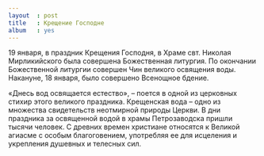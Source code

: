 ```yaml
---
layout  : post
title   : Крещение Господне
album   : yes
---
```

19 января, в праздник Крещения Господня, в Храме свт. Николая Мирликийского была совершена Божественная литургия. По окончании Божественной литургии совершен Чин великого освящения воды. Накануне, 18 января, было совершено Всенощное бдение.

«Днесь вод освящается естество», – поется в одной из церковных стихир этого великого праздника. Крещенская вода – одно из множества свидетельств неотмирной природы Церкви. В дни праздника за освященной водой в храмы Петрозаводска пришли тысячи человек. С древних времен христиане относятся к Великой агиасме с особым благоговением, употребляя ее для исцеления и укрепления душевных и телесных сил.
